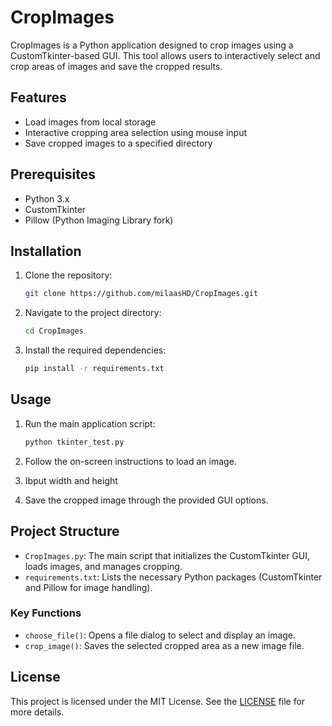 # CropImages

CropImages is a Python application designed to crop images using a CustomTkinter-based GUI. This tool allows users to interactively select and crop areas of images and save the cropped results.

## Features

- Load images from local storage
- Interactive cropping area selection using mouse input
- Save cropped images to a specified directory

## Prerequisites

- Python 3.x
- CustomTkinter
- Pillow (Python Imaging Library fork)

## Installation

1. Clone the repository:
    ```bash
    git clone https://github.com/milaasHD/CropImages.git
    ```

2. Navigate to the project directory:
    ```bash
    cd CropImages
    ```

3. Install the required dependencies:
    ```bash
    pip install -r requirements.txt
    ```

## Usage

1. Run the main application script:
    ```bash
    python tkinter_test.py
    ```

2. Follow the on-screen instructions to load an image.

3. Ibput width and height

4. Save the cropped image through the provided GUI options.

## Project Structure

- `CropImages.py`: The main script that initializes the CustomTkinter GUI, loads images, and manages cropping.
- `requirements.txt`: Lists the necessary Python packages (CustomTkinter and Pillow for image handling).

### Key Functions

- `choose_file()`: Opens a file dialog to select and display an image.
- `crop_image()`: Saves the selected cropped area as a new image file.

## License

This project is licensed under the MIT License. See the [LICENSE](LICENSE) file for more details.
